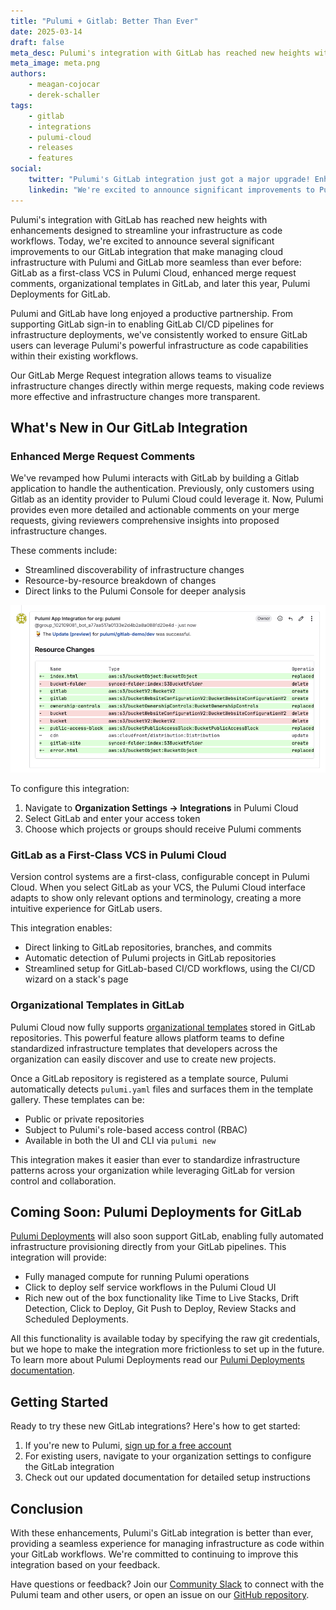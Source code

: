 ```yaml
---
title: "Pulumi + Gitlab: Better Than Ever"
date: 2025-03-14
draft: false
meta_desc: Pulumi's integration with GitLab has reached new heights with a suite of powerful enhancements designed to streamline your infrastructure as code workflows.
meta_image: meta.png
authors:
    - meagan-cojocar
    - derek-schaller
tags:
    - gitlab
    - integrations
    - pulumi-cloud
    - releases
    - features
social:
    twitter: "Pulumi's GitLab integration just got a major upgrade! Enhanced merge request comments, first-class VCS support, and organizational templates make managing cloud infrastructure easier than ever."
    linkedin: "We're excited to announce significant improvements to Pulumi's GitLab integration. From enhanced merge request comments to organizational templates, these updates make managing cloud infrastructure with Pulumi and GitLab more seamless than ever before."
---
```


Pulumi's integration with GitLab has reached new heights with enhancements designed to streamline your infrastructure as code workflows. Today, we're excited to announce several significant improvements to our GitLab integration that make managing cloud infrastructure with Pulumi and GitLab more seamless than ever before: GitLab as a first-class VCS in Pulumi Cloud, enhanced merge request comments, organizational templates in GitLab, and later this year, Pulumi Deployments for GitLab.

<!--more-->

Pulumi and GitLab have long enjoyed a productive partnership. From supporting GitLab sign-in to enabling GitLab CI/CD pipelines for infrastructure deployments, we've consistently worked to ensure GitLab users can leverage Pulumi's powerful infrastructure as code capabilities within their existing workflows.

Our GitLab Merge Request integration allows teams to visualize infrastructure changes directly within merge requests, making code reviews more effective and infrastructure changes more transparent.

## What's New in Our GitLab Integration

### Enhanced Merge Request Comments

We've revamped how Pulumi interacts with GitLab by building a Gitlab application to handle the authentication. Previously, only customers using Gitlab as an identity provider to Pulumi Cloud could leverage it. Now, Pulumi provides even more detailed and actionable comments on your merge requests, giving reviewers comprehensive insights into proposed infrastructure changes.

These comments include:

- Streamlined discoverability of infrastructure changes
- Resource-by-resource breakdown of changes
- Direct links to the Pulumi Console for deeper analysis

![Enhanced GitLab Merge Request Comments](diff-comment.png)

To configure this integration:

1. Navigate to **Organization Settings → Integrations** in Pulumi Cloud
2. Select GitLab and enter your access token
3. Choose which projects or groups should receive Pulumi comments

### GitLab as a First-Class VCS in Pulumi Cloud

Version control systems are a first-class, configurable concept in Pulumi Cloud. When you select GitLab as your VCS, the Pulumi Cloud interface adapts to show only relevant options and terminology, creating a more intuitive experience for GitLab users.

This integration enables:

- Direct linking to GitLab repositories, branches, and commits
- Automatic detection of Pulumi projects in GitLab repositories
- Streamlined setup for GitLab-based CI/CD workflows, using the CI/CD wizard on a stack's page

### Organizational Templates in GitLab

Pulumi Cloud now fully supports [organizational templates](https://www.pulumi.com/docs/pulumi-cloud/developer-portals/templates/#using-organization-templates-within-your-pulumi-organization) stored in GitLab repositories. This powerful feature allows platform teams to define standardized infrastructure templates that developers across the organization can easily discover and use to create new projects.

Once a GitLab repository is registered as a template source, Pulumi automatically detects `pulumi.yaml` files and surfaces them in the template gallery. These templates can be:

- Public or private repositories
- Subject to Pulumi's role-based access control (RBAC)
- Available in both the UI and CLI via `pulumi new`

This integration makes it easier than ever to standardize infrastructure patterns across your organization while leveraging GitLab for version control and collaboration.

## Coming Soon: Pulumi Deployments for GitLab

[Pulumi Deployments](/docs/pulumi-cloud/deployments) will also soon support GitLab, enabling fully automated infrastructure provisioning directly from your GitLab pipelines. This integration will provide:

- Fully managed compute for running Pulumi operations
- Click to deploy self service workflows in the Pulumi Cloud UI
- Rich new out of the box functionality like Time to Live Stacks, Drift Detection, Click to Deploy, Git Push to Deploy, Review Stacks and Scheduled Deployments.

All this functionality is available today by specifying the raw git credentials, but we hope to make the integration more frictionless to set up in the future. To learn more about Pulumi Deployments read our [Pulumi Deployments documentation](/docs/pulumi-cloud/deployments).

## Getting Started

Ready to try these new GitLab integrations? Here's how to get started:

1. If you're new to Pulumi, [sign up for a free account](https://app.pulumi.com/signup)
2. For existing users, navigate to your organization settings to configure the GitLab integration
3. Check out our updated documentation for detailed setup instructions

## Conclusion

With these enhancements, Pulumi's GitLab integration is better than ever, providing a seamless experience for managing infrastructure as code within your GitLab workflows. We're committed to continuing to improve this integration based on your feedback.

Have questions or feedback? Join our [Community Slack](https://slack.pulumi.com/) to connect with the Pulumi team and other users, or open an issue on our [GitHub repository](https://github.com/pulumi/pulumi).

